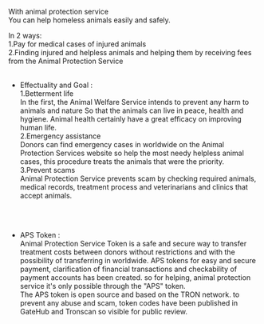 With animal protection service</br>
You can help homeless animals
easily and safely.

In 2 ways:</br>
1.Pay for medical cases of injured animals</br>
2.Finding injured and helpless animals and helping them by receiving fees from the Animal Protection Service</br>
</br>
- Effectuality and Goal :</br>
1.Betterment life</br>
In the first, the Animal Welfare Service intends to prevent any harm to animals and nature
So that the animals can live in peace, health and hygiene.
Animal health certainly have a great efficacy on improving human life.</br>
2.Emergency assistance</br>
Donors can find emergency cases in worldwide on the Animal Protection Services website
so help the most needy helpless animal cases,
this procedure treats the animals that were the priority.</br>
3.Prevent scams</br>
Animal Protection Service prevents scam by checking required animals,
medical records, treatment process and veterinarians and clinics that accept animals.
</br>
</br>

- APS Token :</br>
Animal Protection Service Token is a safe and secure way to transfer treatment costs
between donors without restrictions and with the possibility of transferring in worldwide.
APS tokens for easy and secure payment,
clarification of financial transactions and checkability of payment accounts has been created.
so for helping, animal protection service it's only possible through the "APS" token.<br>
The APS token is open source and based on the TRON network.
to prevent any abuse and scam,
token codes have been published in GateHub and Tronscan so visible for public review.
